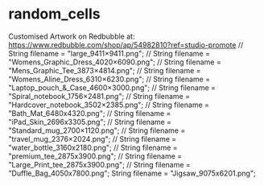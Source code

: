 # random_cells
Customised Artwork on Redbubble at: https://www.redbubble.com/shop/ap/54982810?ref=studio-promote
// String filename = "large_9411×9411.png";
// String filename = "Womens_Graphic_Dress_4020×6090.png";
// String filename = "Mens_Graphic_Tee_3873×4814.png";
// String filename = "Womens_Aline_Dress_6310×6230.png";
// String filename = "Laptop_pouch_&_Case_4600×3000.png";
// String filename = "Spiral_notebook_1756×2481.png";
// String filename = "Hardcover_notebook_3502×2385.png";
// String filename = "Bath_Mat_6480x4320.png";
// String filename = "iPad_Skin_2696x3305.png";
// String filename = "Standard_mug_2700×1120.png";
// String filename = "travel_mug_2376×2024.png";
// String filename = "water_bottle_3160x2180.png";
// String filename = "premium_tee_2875x3900.png";
// String filename = "Large_Print_tee_2875x3900.png";
// String filename = "Duffle_Bag_4050x7800.png";
String filename = "Jigsaw_9075x6201.png";
